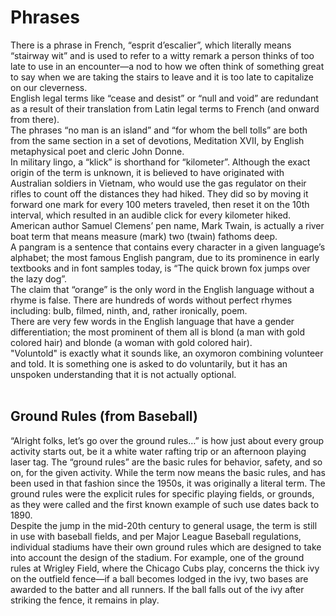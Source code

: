 # Phrases

There is a phrase in French, “esprit d’escalier”, which literally means “stairway wit” and is used to refer to a witty remark a person thinks of too late to use in an encounter—a nod to how we often think of something great to say when we are taking the stairs to leave and it is too late to capitalize on our cleverness.  
English legal terms like “cease and desist” or “null and void” are redundant as a result of their translation from Latin legal terms to French (and onward from there).  
The phrases “no man is an island” and “for whom the bell tolls” are both from the same section in a set of devotions, Meditation XVII, by English metaphysical poet and cleric John Donne.  
In military lingo, a “klick” is shorthand for “kilometer”. Although the exact origin of the term is unknown, it is believed to have originated with Australian soldiers in Vietnam, who would use the gas regulator on their rifles to count off the distances they had hiked. They did so by moving it forward one mark for every 100 meters traveled, then reset it on the 10th interval, which resulted in an audible click for every kilometer hiked.  
American author Samuel Clemens’ pen name, Mark Twain, is actually a river boat term that means measure (mark) two (twain) fathoms deep.  
A pangram is a sentence that contains every character in a given language’s alphabet; the most famous English pangram, due to its prominence in early textbooks and in font samples today, is “The quick brown fox jumps over the lazy dog”.  
The claim that “orange” is the only word in the English language without a rhyme is false. There are hundreds of words without perfect rhymes including: bulb, filmed, ninth, and, rather ironically, poem.  
There are very few words in the English language that have a gender differentiation; the most prominent of them all is blond (a man with gold colored hair) and blonde (a woman with gold colored hair).  
"Voluntold" is exactly what it sounds like, an oxymoron combining volunteer and told. It is something one is asked to do voluntarily, but it has an unspoken understanding that it is not actually optional.  
 
## Ground Rules (from Baseball)
“Alright folks, let’s go over the ground rules…” is how just about every group activity starts out, be it a white water rafting trip or an afternoon playing laser tag. The “ground rules” are the basic rules for behavior, safety, and so on, for the given activity. While the term now means the basic rules, and has been used in that fashion since the 1950s, it was originally a literal term. The ground rules were the explicit rules for specific playing fields, or grounds, as they were called and the first known example of such use dates back to 1890.   
Despite the jump in the mid-20th century to general usage, the term is still in use with baseball fields, and per Major League Baseball regulations, individual stadiums have their own ground rules which are designed to take into account the design of the stadium. For example, one of the ground rules at Wrigley Field, where the Chicago Cubs play, concerns the thick ivy on the outfield fence—if a ball becomes lodged in the ivy, two bases are awarded to the batter and all runners. If the ball falls out of the ivy after striking the fence, it remains in play.  

